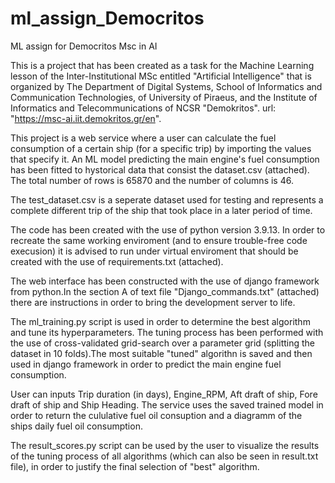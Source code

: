 # ml_assign_Democritos
ML assign for Democritos Msc in AI

  This is a project that has been created as a task for the Machine Learning lesson
of the Inter-Institutional MSc entitled "Artificial Intelligence" that is organized by 
The Department of Digital Systems, School of Informatics and Communication Technologies, 
of University of Piraeus, and the Institute of Informatics and Telecommunications of NCSR "Demokritos".
url: "https://msc-ai.iit.demokritos.gr/en".

  This project is a web service where a user can calculate the fuel consumption of a certain ship (for a specific
trip) by importing the values that specify it. An ML model predicting the main engine's fuel consumption has been fitted to 
hystorical data that consist the dataset.csv (attached). The total number of rows is 65870 and the
number of columns is 46.

The test_dataset.csv is a seperate dataset used for testing and represents a complete different trip of the ship that took place in a later period of time.

The code has been created with the use of python version 3.9.13. In order to recreate the same working enviroment (and to ensure trouble-free code execusion) it is advised to run under virtual enviroment that should be created with the use of requirements.txt (attached).

The web interface has been constructed with the use of django framework from python.In the section A of text file "Django_commands.txt" (attached) there are instructions in order to bring the development server to life.

The ml_training.py script is used in order to determine the best algorithm and tune its hyperparameters. The tuning process has been performed with the use of cross-validated grid-search over a parameter grid (splitting the dataset in 10 folds).The most suitable "tuned" algorithn is saved and then used in django framework in order to predict the main engine fuel consumption.

User can inputs Trip duration (in days), Engine_RPM, Aft draft of ship, Fore draft of ship and Ship Heading. The service uses the saved trained model in order to return the cululative fuel oil consuption and a diagramm of the ships daily fuel oil consumption.

The result_scores.py script can be used by the user to visualize the results of the tuning process of all algorithms (which can also be seen in result.txt file), in order to justify the final selection of "best" algorithm.
